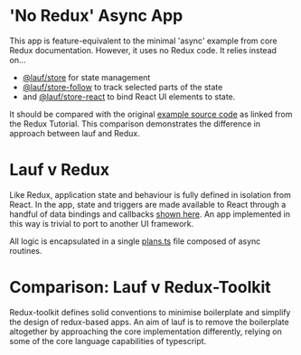 # 'No Redux' Async App

This app is feature-equivalent to the minimal 'async' example from core Redux documentation. However, it uses no Redux code. It relies instead on...

- [@lauf/store](https://www.npmjs.com/package/@lauf/store) for state management
- [@lauf/store-follow](https://www.npmjs.com/package/@lauf/store-follow) to track selected parts of the state
- and [@lauf/store-react](https://www.npmjs.com/package/@lauf/store-react) to bind React UI elements to state.

It should be compared with the original [example source code](https://github.com/reduxjs/redux/tree/master/examples/async) as linked from the Redux Tutorial. This comparison demonstrates the difference in approach between lauf and Redux.

# Lauf v Redux

Like Redux, application state and behaviour is fully defined in isolation from React. In the app, state and triggers are made available to React through a handful of data bindings and callbacks [shown here](https://github.com/cefn/lauf/blob/1a7008516000a03a4fcda4100202328b392069d9/apps/noredux-async/src/containers/App.tsx#L20-L22). An app implemented in this way is trivial to port to another UI framework.

All logic is encapsulated in a single [plans.ts](https://github.com/cefn/lauf/blob/1a7008516000a03a4fcda4100202328b392069d9/apps/noredux-async/src/plans.ts) file composed of async routines.

# Comparison: Lauf v Redux-Toolkit

Redux-toolkit defines solid conventions to minimise boilerplate and simplify the design of redux-based apps. An aim of lauf is to remove the boilerplate altogether by approaching the core implementation differently, relying on some of the core language capabilities of typescript.
